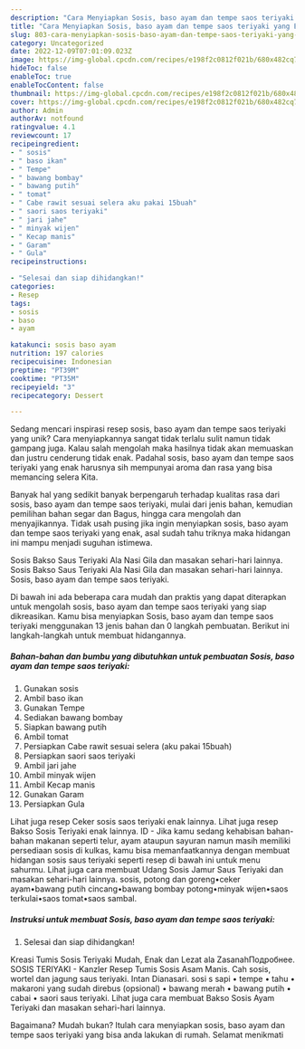 ```yaml
---
description: "Cara Menyiapkan Sosis, baso ayam dan tempe saos teriyaki yang Enak"
title: "Cara Menyiapkan Sosis, baso ayam dan tempe saos teriyaki yang Enak"
slug: 803-cara-menyiapkan-sosis-baso-ayam-dan-tempe-saos-teriyaki-yang-enak
category: Uncategorized
date: 2022-12-09T07:01:09.023Z
image: https://img-global.cpcdn.com/recipes/e198f2c0812f021b/680x482cq70/sosis-baso-ayam-dan-tempe-saos-teriyaki-foto-resep-utama.jpg
hideToc: false
enableToc: true
enableTocContent: false
thumbnail: https://img-global.cpcdn.com/recipes/e198f2c0812f021b/680x482cq70/sosis-baso-ayam-dan-tempe-saos-teriyaki-foto-resep-utama.jpg
cover: https://img-global.cpcdn.com/recipes/e198f2c0812f021b/680x482cq70/sosis-baso-ayam-dan-tempe-saos-teriyaki-foto-resep-utama.jpg
author: Admin
authorAv: notfound
ratingvalue: 4.1
reviewcount: 17
recipeingredient:
- " sosis"
- " baso ikan"
- " Tempe"
- " bawang bombay"
- " bawang putih"
- " tomat"
- " Cabe rawit sesuai selera aku pakai 15buah"
- " saori saos teriyaki"
- " jari jahe"
- " minyak wijen"
- " Kecap manis"
- " Garam"
- " Gula"
recipeinstructions:

- "Selesai dan siap dihidangkan!"
categories:
- Resep
tags:
- sosis
- baso
- ayam

katakunci: sosis baso ayam 
nutrition: 197 calories
recipecuisine: Indonesian
preptime: "PT39M"
cooktime: "PT35M"
recipeyield: "3"
recipecategory: Dessert

---
```





Sedang mencari inspirasi resep sosis, baso ayam dan tempe saos teriyaki yang unik? Cara menyiapkannya sangat tidak terlalu sulit namun tidak gampang juga. Kalau salah mengolah maka hasilnya tidak akan memuaskan dan justru cenderung tidak enak. Padahal sosis, baso ayam dan tempe saos teriyaki yang enak harusnya sih mempunyai aroma dan rasa yang bisa memancing selera Kita.





Banyak hal yang sedikit banyak berpengaruh terhadap kualitas rasa dari sosis, baso ayam dan tempe saos teriyaki, mulai dari jenis bahan, kemudian pemilihan bahan segar dan Bagus, hingga cara mengolah dan menyajikannya. Tidak usah pusing jika ingin menyiapkan sosis, baso ayam dan tempe saos teriyaki yang enak,      asal sudah tahu triknya maka hidangan ini mampu menjadi suguhan istimewa.














Sosis Bakso Saus Teriyaki Ala Nasi Gila dan masakan sehari-hari lainnya. Sosis Bakso Saus Teriyaki Ala Nasi Gila dan masakan sehari-hari lainnya. Sosis, baso ayam dan tempe saos teriyaki.






Di bawah ini ada beberapa cara mudah dan praktis yang dapat diterapkan untuk mengolah sosis, baso ayam dan tempe saos teriyaki yang siap dikreasikan. Kamu bisa menyiapkan Sosis, baso ayam dan tempe saos teriyaki menggunakan 13 jenis bahan dan 0 langkah pembuatan. Berikut ini langkah-langkah untuk membuat hidangannya.

<!--inarticleads1-->

##### Bahan-bahan dan bumbu yang dibutuhkan untuk pembuatan Sosis, baso ayam dan tempe saos teriyaki:

1. Gunakan  sosis
1. Ambil  baso ikan
1. Gunakan  Tempe
1. Sediakan  bawang bombay
1. Siapkan  bawang putih
1. Ambil  tomat
1. Persiapkan  Cabe rawit sesuai selera (aku pakai 15buah)
1. Persiapkan  saori saos teriyaki
1. Ambil  jari jahe
1. Ambil  minyak wijen
1. Ambil  Kecap manis
1. Gunakan  Garam
1. Persiapkan  Gula


Lihat juga resep Ceker sosis saos teriyaki enak lainnya. Lihat juga resep Bakso Sosis Teriyaki enak lainnya. ID - Jika kamu sedang kehabisan bahan-bahan makanan seperti telur, ayam ataupun sayuran namun masih memiliki persediaan sosis di kulkas, kamu bisa memanfaatkannya dengan membuat hidangan sosis saus teriyaki seperti resep di bawah ini untuk menu sahurmu. Lihat juga cara membuat Udang Sosis Jamur Saus Teriyaki dan masakan sehari-hari lainnya. sosis, potong dan goreng•ceker ayam•bawang putih cincang•bawang bombay potong•minyak wijen•saos terkulai•saos tomat•saos sambal. 

<!--inarticleads2-->

##### Instruksi untuk membuat Sosis, baso ayam dan tempe saos teriyaki:


1. Selesai dan siap dihidangkan!

Kreasi Tumis Sosis Teriyaki Mudah, Enak dan Lezat ala ZasanahПодробнее. SOSIS TERIYAKI - Kanzler Resep Tumis Sosis Asam Manis. Cah sosis, wortel dan jagung saus teriyaki. Intan Dianasari. sosi s sapi • tempe • tahu • makaroni yang sudah direbus (opsional) • bawang merah • bawang putih • cabai • saori saus teriyaki. Lihat juga cara membuat Bakso Sosis Ayam Teriyaki dan masakan sehari-hari lainnya. 

Bagaimana? Mudah bukan? Itulah cara menyiapkan sosis, baso ayam dan tempe saos teriyaki yang bisa anda lakukan di rumah. Selamat menikmati
